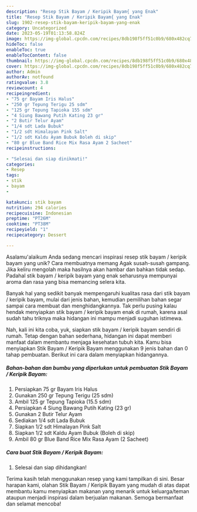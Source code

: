 ```yaml
---
description: "Resep Stik Bayam / Keripik Bayam{ yang Enak"
title: "Resep Stik Bayam / Keripik Bayam{ yang Enak"
slug: 1902-resep-stik-bayam-keripik-bayam-yang-enak
category: Uncategorized
date: 2023-05-19T01:13:58.824Z
image: https://img-global.cpcdn.com/recipes/8db198f5ff51c0b9/680x482cq70/stik-bayam-keripik-bayam-foto-resep-utama.jpg
hideToc: false
enableToc: true
enableTocContent: false
thumbnail: https://img-global.cpcdn.com/recipes/8db198f5ff51c0b9/680x482cq70/stik-bayam-keripik-bayam-foto-resep-utama.jpg
cover: https://img-global.cpcdn.com/recipes/8db198f5ff51c0b9/680x482cq70/stik-bayam-keripik-bayam-foto-resep-utama.jpg
author: Admin
authorAv: notfound
ratingvalue: 3.8
reviewcount: 4
recipeingredient:
- "75 gr Bayam Iris Halus"
- "250 gr Tepung Terigu 25 sdm"
- "125 gr Tepung Tapioka 155 sdm"
- "4 Siung Bawang Putih Kating 23 gr"
- "2 Butir Telur Ayam"
- "1/4 sdt Lada Bubuk"
- "1/2 sdt Himalayan Pink Salt"
- "1/2 sdt Kaldu Ayam Bubuk Boleh di skip"
- "80 gr Blue Band Rice Mix Rasa Ayam 2 Sacheet"
recipeinstructions:

- "Selesai dan siap dinikmati!"
categories:
- Resep
tags:
- stik
- bayam
- 

katakunci: stik bayam  
nutrition: 294 calories
recipecuisine: Indonesian
preptime: "PT26M"
cooktime: "PT38M"
recipeyield: "1"
recipecategory: Dessert

---
```



Asalamu'alaikum Anda sedang mencari inspirasi resep stik bayam / keripik bayam yang unik? Cara membuatnya memang Agak susah-susah gampang. Jika keliru mengolah maka hasilnya akan hambar dan bahkan tidak sedap. Padahal stik bayam / keripik bayam yang enak seharusnya mempunyai aroma dan rasa yang bisa memancing selera kita.




Banyak hal yang sedikit banyak mempengaruhi kualitas rasa dari stik bayam / keripik bayam, mulai dari jenis bahan, kemudian pemilihan bahan segar sampai cara membuat dan menghidangkannya. Tak perlu pusing kalau hendak menyiapkan stik bayam / keripik bayam enak di rumah, karena asal sudah tahu triknya maka hidangan ini mampu menjadi suguhan istimewa.


Nah, kali ini kita coba, yuk, siapkan stik bayam / keripik bayam sendiri di rumah. Tetap dengan bahan sederhana, hidangan ini dapat memberi manfaat dalam membantu menjaga kesehatan tubuh kita. Kamu bisa menyiapkan Stik Bayam / Keripik Bayam menggunakan 9 jenis bahan dan 0 tahap pembuatan. Berikut ini cara dalam menyiapkan hidangannya.

<!--inarticleads1-->

##### Bahan-bahan dan bumbu yang diperlukan untuk pembuatan Stik Bayam / Keripik Bayam:

1. Persiapkan 75 gr Bayam Iris Halus
1. Gunakan 250 gr Tepung Terigu (25 sdm)
1. Ambil 125 gr Tepung Tapioka (15.5 sdm)
1. Persiapkan 4 Siung Bawang Putih Kating (23 gr)
1. Gunakan 2 Butir Telur Ayam
1. Sediakan 1/4 sdt Lada Bubuk
1. Siapkan 1/2 sdt Himalayan Pink Salt
1. Siapkan 1/2 sdt Kaldu Ayam Bubuk (Boleh di skip)
1. Ambil 80 gr Blue Band Rice Mix Rasa Ayam (2 Sacheet)




<!--inarticleads2-->

##### Cara buat Stik Bayam / Keripik Bayam:


1. Selesai dan siap dihidangkan!



Terima kasih telah menggunakan resep yang kami tampilkan di sini. Besar harapan kami, olahan Stik Bayam / Keripik Bayam yang mudah di atas dapat membantu kamu menyiapkan makanan yang menarik untuk keluarga/teman ataupun menjadi inspirasi dalam berjualan makanan. Semoga bermanfaat dan selamat mencoba!
